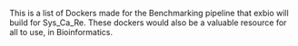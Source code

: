 This is a list of Dockers made for the Benchmarking pipeline that exbio will build for Sys_Ca_Re. These dockers would also be a valuable resource for all to use, in Bioinformatics. 

